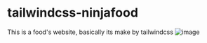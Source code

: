 # tailwindcss-ninjafood
This is a food's website, basically its make by tailwindcss 
![image](https://user-images.githubusercontent.com/39830305/123517728-79c7bf80-d6c4-11eb-8a83-cca6631a3a89.png)
